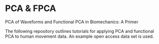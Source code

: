 # PCA & FPCA
PCA of Waveforms and Functional PCA in Biomechanics: A Primer

The following repository outlines tutorials for applying PCA and functional PCA to human movement data.
An example open access data set is used.
